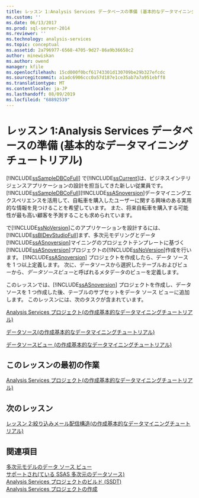 ```yaml
---
title: レッスン 1:Analysis Services データベースの準備 (基本的なデータマイニングチュートリアル) |Microsoft Docs
ms.custom: ''
ms.date: 06/13/2017
ms.prod: sql-server-2014
ms.reviewer: ''
ms.technology: analysis-services
ms.topic: conceptual
ms.assetid: 2a796977-6568-4705-9d27-86a9b36658c2
author: minewiskan
ms.author: owend
manager: kfile
ms.openlocfilehash: 15cd000f0bcf61743301d130709be29b327efcdc
ms.sourcegitcommit: a1adc6906ccc0a57d187e1ce35ab7a7a951ebff8
ms.translationtype: MT
ms.contentlocale: ja-JP
ms.lasthandoff: 08/09/2019
ms.locfileid: "68892539"
---
```

# <a name="lesson-1-preparing-the-analysis-services-database-basic-data-mining-tutorial"></a>レッスン 1:Analysis Services データベースの準備 (基本的なデータマイニングチュートリアル)
  [!INCLUDE[ssSampleDBCoFull](../includes/sssampledbcofull-md.md)] で[!INCLUDE[ssCurrent](../includes/sscurrent-md.md)]は、ビジネスインテリジェンスアプリケーションの設計を担当してきた新しい従業員です。 [!INCLUDE[ssSampleDBCoFull](../includes/sssampledbcofull-md.md)][!INCLUDE[ssASnoversion](../includes/ssasnoversion-md.md)]データマイニングエクスペリエンスを活用して、自転車を購入したユーザーに関する興味のある実用的な情報を見つけることを希望しています。 また、将来自転車を購入する可能性が最も高い顧客を予測することも求められています。  
  
 で[!INCLUDE[ssNoVersion](../includes/ssnoversion-md.md)]このアプリケーションを設計するには、 [!INCLUDE[ssBIDevStudioFull](../includes/ssbidevstudiofull-md.md)]まず、多次元モデリングとデータ[!INCLUDE[ssASnoversion](../includes/ssasnoversion-md.md)]マイニングのプロジェクトテンプレートに基づく[!INCLUDE[ssASnoversion](../includes/ssasnoversion-md.md)]プロジェクトの[!INCLUDE[ssNoVersion](../includes/ssnoversion-md.md)]作成を行います。 [!INCLUDE[ssASnoversion](../includes/ssasnoversion-md.md)] プロジェクトを作成したら、データ ソースを 1 つ以上定義します。 次に、データソースから選択したテーブルおよびビューから、*データソースビュー*と呼ばれるメタデータのビューを定義します。  
  
 このレッスンでは、[!INCLUDE[ssASnoversion](../includes/ssasnoversion-md.md)] プロジェクトを作成し、データ ソースを 1 つ作成した後、テーブルのサブセットをデータ ソース ビューに追加します。 このレッスンには、次のタスクが含まれています。  
  
 [Analysis Services プロジェクト&#40;の作成基本的なデータマイニングチュートリアル&#41;](../../2014/tutorials/creating-an-analysis-services-project-basic-data-mining-tutorial.md)  
  
 [データソース&#40;の作成基本的なデータマイニングチュートリアル&#41;](../../2014/tutorials/creating-a-data-source-basic-data-mining-tutorial.md)  
  
 [データソースビュー &#40;の作成基本的なデータマイニングチュートリアル&#41;](../../2014/tutorials/creating-a-data-source-view-basic-data-mining-tutorial.md)  
  
## <a name="first-task-in-lesson"></a>このレッスンの最初の作業  
 [Analysis Services プロジェクト&#40;の作成基本的なデータマイニングチュートリアル&#41;](../../2014/tutorials/creating-an-analysis-services-project-basic-data-mining-tutorial.md)  
  
## <a name="next-lesson"></a>次のレッスン  
 [レッスン 2:絞り込みメール配信構造&#40;の作成基本的なデータマイニングチュートリアル&#41;](../../2014/tutorials/lesson-2-building-a-targeted-mailing-structure-basic-data-mining-tutorial.md)  
  
## <a name="see-also"></a>関連項目  
 [多次元モデルのデータ ソース ビュー](https://docs.microsoft.com/analysis-services/multidimensional-models/data-source-views-in-multidimensional-models)   
 [サポートされ&#40;ている SSAS 多次元のデータソース&#41;](https://docs.microsoft.com/analysis-services/multidimensional-models/supported-data-sources-ssas-multidimensional)   
 [Analysis Services プロジェクトのビルド &#40;SSDT&#41;](https://docs.microsoft.com/analysis-services/multidimensional-models/build-analysis-services-projects-ssdt)   
 [Analysis Services プロジェクトの作成](https://docs.microsoft.com/analysis-services/lesson-1-1-creating-an-analysis-services-project)  
  
  
